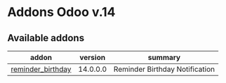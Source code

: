 Addons Odoo v.14
=============================

[//]: # (addons)

Available addons
----------------
addon | version | summary
--- | --- | ---
[reminder_birthday](reminder_birthday/) | 14.0.0.0 | Reminder Birthday Notification

[//]: # (end addons)
